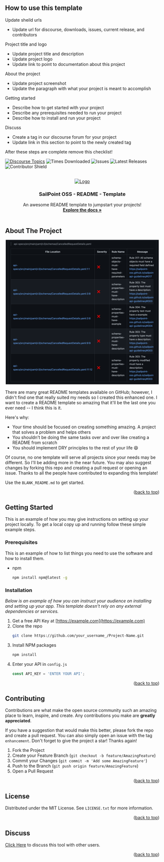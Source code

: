 <a id="readme-top"></a>

## How to use this template 

Update sheild urls

* Update url for discourse, downloads, issues, current release, and contributors

Project title and logo

* Update project title and description
* Update project logo
* Update link to point to documentation about this project

About the project

* Update project screenshot
* Update the paragraph with what your project is meant to accomplish

Getting started

* Describe how to get started with your project
* Describe any prerequisites needed to run your project
* Describe how to install and run your project

Discuss

* Create a tag in our discourse forum for your project
* Update link in this section to point to the newly created tag

After these steps are complete remove this checklist!

[![Discourse Topics][discourse-shield]][discourse-url]
![Times Downloaded][downloads-shield]
![Issues][issues-shield]
![Latest Releases][release-shield]
![Contributor Shield][contributor-shield]

[discourse-shield]: https://img.shields.io/discourse/topics?label=Discuss%20This%20Tool&server=https%3A%2F%2Fdeveloper.sailpoint.com%2Fdiscuss
[discourse-url]: https://developer.sailpoint.com/discuss/tag/workflows
[downloads-shield]: https://img.shields.io/github/downloads/sailpoint-oss/api-linter/total?label=Downloads
[issues-shield]:https://img.shields.io/github/issues/sailpoint-oss/api-linter?label=Issues
[release-shield]: https://img.shields.io/github/v/release/sailpoint-oss/api-linter?label=Current%20Release
[contributor-shield]:https://img.shields.io/github/contributors/sailpoint-oss/api-linter?label=Contributors

[product-screenshot]: ./assets/images/api-linter-output.png

<!-- PROJECT LOGO -->
<br />
<div align="center">
  <a href="https://github.com/othneildrew/Best-README-Template">
    <img src="https://avatars.githubusercontent.com/u/63106368?s=200&v=4" alt="Logo" width="80" height="80">
  </a>

  <h3 align="center">SailPoint OSS - README - Template</h3>

  <p align="center">
    An awesome README template to jumpstart your projects!
    <br />
    <a href="https://github.com/othneildrew/Best-README-Template"><strong>Explore the docs »</strong></a>
    <br />
    <br />
    <!-- <a href="https://github.com/sailpoint/repo-template">View Demo</a>
    ·
    <a href="https://github.com/sailpoint-oss/repo-template/issues">Report Bug</a>
    ·
    <a href="https://github.com/sailpoint-oss/repo-template/issueschoose">Request Feature</a> -->
  </p>
</div>

<!-- ABOUT THE PROJECT -->
## About The Project

<div align="center">
<img src="./assets/images/api-linter-output.png" width="500" height="" style="text-align:center">
</div>

There are many great README templates available on GitHub; however, I didn't find one that really suited my needs so I created this enhanced one. I want to create a README template so amazing that it'll be the last one you ever need -- I think this is it.

Here's why:
* Your time should be focused on creating something amazing. A project that solves a problem and helps others
* You shouldn't be doing the same tasks over and over like creating a README from scratch
* You should implement DRY principles to the rest of your life :smile:

Of course, no one template will serve all projects since your needs may be different. So I'll be adding more in the near future. You may also suggest changes by forking this repo and creating a pull request or opening an issue. Thanks to all the people have contributed to expanding this template!

Use the `BLANK_README.md` to get started.

<p align="right">(<a href="#readme-top">back to top</a>)</p>

<!-- GETTING STARTED -->
## Getting Started

This is an example of how you may give instructions on setting up your project locally.
To get a local copy up and running follow these simple example steps.

### Prerequisites

This is an example of how to list things you need to use the software and how to install them.
* npm
  ```sh
  npm install npm@latest -g
  ```

### Installation

_Below is an example of how you can instruct your audience on installing and setting up your app. This template doesn't rely on any external dependencies or services._

1. Get a free API Key at [https://example.com](https://example.com)
2. Clone the repo
   ```sh
   git clone https://github.com/your_username_/Project-Name.git
   ```
3. Install NPM packages
   ```sh
   npm install
   ```
4. Enter your API in `config.js`
   ```js
   const API_KEY = 'ENTER YOUR API';
   ```

<p align="right">(<a href="#readme-top">back to top</a>)</p>


<!-- CONTRIBUTING -->
## Contributing

Contributions are what make the open source community such an amazing place to learn, inspire, and create. Any contributions you make are **greatly appreciated**.

If you have a suggestion that would make this better, please fork the repo and create a pull request. You can also simply open an issue with the tag `enhancement`.
Don't forget to give the project a star! Thanks again!

1. Fork the Project
2. Create your Feature Branch (`git checkout -b feature/AmazingFeature`)
3. Commit your Changes (`git commit -m 'Add some AmazingFeature'`)
4. Push to the Branch (`git push origin feature/AmazingFeature`)
5. Open a Pull Request

<p align="right">(<a href="#readme-top">back to top</a>)</p>

<!-- LICENSE -->
## License

Distributed under the MIT License. See `LICENSE.txt` for more information.

<p align="right">(<a href="#readme-top">back to top</a>)</p>

<!-- CONTACT -->
## Discuss
[Click Here](https://developer.sailpoint.com/dicuss/tag/{tagName}) to discuss this tool with other users.

<p align="right">(<a href="#readme-top">back to top</a>)</p>
